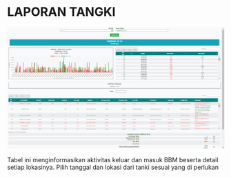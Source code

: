# LAPORAN TANGKI

![](../../.gitbook/assets/tangkireport.png)

Tabel ini menginformasikan aktivitas keluar dan masuk BBM beserta detail setiap lokasinya. Pilih tanggal dan lokasi dari tanki sesuai yang di perlukan
